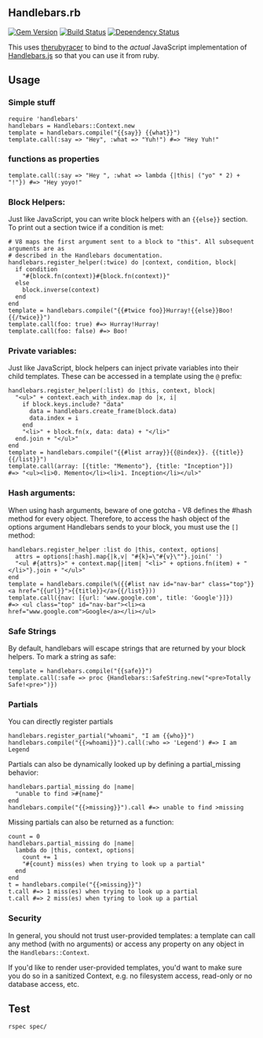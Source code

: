 ## Handlebars.rb

[![Gem Version](https://badge.fury.io/rb/handlebars.png)](http://badge.fury.io/rb/handlebars)
[![Build Status](https://travis-ci.org/cowboyd/handlebars.rb.png?branch=master)](https://travis-ci.org/cowboyd/handlebars.rb)
[![Dependency Status](https://gemnasium.com/cowboyd/handlebars.rb.png)](https://gemnasium.com/cowboyd/handlebars.rb)


This uses [therubyracer][1] to bind to the _actual_ JavaScript implementation of
[Handlebars.js][2] so that you can use it from ruby.

## Usage

### Simple stuff

    require 'handlebars'
    handlebars = Handlebars::Context.new
    template = handlebars.compile("{{say}} {{what}}")
    template.call(:say => "Hey", :what => "Yuh!") #=> "Hey Yuh!"

### functions as properties

    template.call(:say => "Hey ", :what => lambda {|this| ("yo" * 2) + "!"}) #=> "Hey yoyo!"

### Block Helpers:

Just like JavaScript, you can write block helpers with an `{{else}}` section. To print
out a section twice if a condition is met:

    # V8 maps the first argument sent to a block to "this". All subsequent arguments are as
    # described in the Handlebars documentation.
    handlebars.register_helper(:twice) do |context, condition, block|
      if condition
        "#{block.fn(context)}#{block.fn(context)}"
      else
        block.inverse(context)
      end
    end
    template = handlebars.compile("{{#twice foo}}Hurray!{{else}}Boo!{{/twice}}")
    template.call(foo: true) #=> Hurray!Hurray!
    template.call(foo: false) #=> Boo!

### Private variables:

Just like JavaScript, block helpers can inject private variables into their child templates.
These can be accessed in a template using the `@` prefix:

    handlebars.register_helper(:list) do |this, context, block|
      "<ul>" + context.each_with_index.map do |x, i|
        if block.keys.include? "data"
          data = handlebars.create_frame(block.data)
          data.index = i
        end
        "<li>" + block.fn(x, data: data) + "</li>"
      end.join + "</ul>"
    end
    template = handlebars.compile("{{#list array}}{{@index}}. {{title}}{{/list}}")
    template.call(array: [{title: "Memento"}, {title: "Inception"}])
    #=> "<ul><li>0. Memento</li><li>1. Inception</li></ul>"

### Hash arguments:

When using hash arguments, beware of one gotcha - V8 defines the #hash method for every
object. Therefore, to access the hash object of the options argument Handlebars sends to your
block, you must use the `[]` method:

    handlebars.register_helper :list do |this, context, options|
      attrs = options[:hash].map{|k,v| "#{k}=\"#{v}\""}.join(' ')
      "<ul #{attrs}>" + context.map{|item| "<li>" + options.fn(item) + "</li>"}.join + "</ul>"
    end
    template = handlebars.compile(%({{#list nav id="nav-bar" class="top"}}<a href="{{url}}">{{title}}</a>{{/list}}))
    template.call({nav: [{url: 'www.google.com', title: 'Google'}]})
    #=> <ul class="top" id="nav-bar"><li><a href="www.google.com">Google</a></li></ul>

### Safe Strings

By default, handlebars will escape strings that are returned by your block helpers. To
mark a string as safe:

    template = handlebars.compile("{{safe}}")
    template.call(:safe => proc {Handlebars::SafeString.new("<pre>Totally Safe!<pre>")})

### Partials

You can directly register partials

    handlebars.register_partial("whoami", "I am {{who}}")
    handlebars.compile("{{>whoami}}").call(:who => 'Legend') #=> I am Legend

Partials can also be dynamically looked up by defining a partial_missing behavior:

    handlebars.partial_missing do |name|
      "unable to find >#{name}"
    end
    handlebars.compile("{{>missing}}").call #=> unable to find >missing

Missing partials can also be returned as a function:

    count = 0
    handlebars.partial_missing do |name|
      lambda do |this, context, options|
        count += 1
        "#{count} miss(es) when trying to look up a partial"
      end
    end
    t = handlebars.compile("{{>missing}}")
    t.call #=> 1 miss(es) when trying to look up a partial
    t.call #=> 2 miss(es) when tyring to look up a partial

### Security

In general, you should not trust user-provided templates: a template can call any method
(with no arguments) or access any property on any object in the `Handlebars::Context`.

If you'd like to render user-provided templates, you'd want to make sure you do so in a
sanitized Context, e.g. no filesystem access, read-only or no database access, etc.

## Test

    rspec spec/


[1]: http://github.com/cowboyd/therubyracer "The Ruby Racer"
[2]: http://github.com/wycats/handlebars.js "Handlebars JavaScript templating library"
